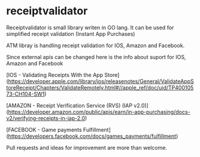 # receiptvalidator
Receiptvalidator is small library writen in GO lang.
It can be used for simplified receipt validation (Instant App Purchases)

ATM libray is handling receipt validation for IOS, Amazon and Facebook.

Since external apis can be changed here is the info about suport for IOS, Amazon and Facebook

[IOS - Validating Receipts With the App Store] (https://developer.apple.com/library/ios/releasenotes/General/ValidateAppStoreReceipt/Chapters/ValidateRemotely.html#//apple_ref/doc/uid/TP40010573-CH104-SW1)

[AMAZON - Receipt Verification Service (RVS) (IAP v2.0)] (https://developer.amazon.com/public/apis/earn/in-app-purchasing/docs-v2/verifying-receipts-in-iap-2.0)

[FACEBOOK - Game payments Fulfillment] (https://developers.facebook.com/docs/games_payments/fulfillment)


Pull requests and ideas for improvement are more than welcome.
